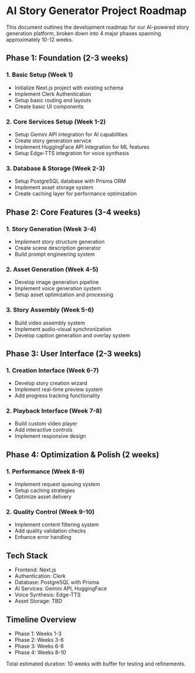 # AI Story Generator Project Roadmap

This document outlines the development roadmap for our AI-powered story generation platform, broken down into 4 major phases spanning approximately 10-12 weeks.

## Phase 1: Foundation (2-3 weeks)

### 1. Basic Setup (Week 1)

- Initialize Next.js project with existing schema
- Implement Clerk Authentication
- Setup basic routing and layouts
- Create basic UI components

### 2. Core Services Setup (Week 1-2)

- Setup Gemini API integration for AI capabilities
- Create story generation service
- Implement HuggingFace API integration for ML features
- Setup Edge-TTS integration for voice synthesis

### 3. Database & Storage (Week 2-3)

- Setup PostgreSQL database with Prisma ORM
- Implement asset storage system
- Create caching layer for performance optimization

## Phase 2: Core Features (3-4 weeks)

### 1. Story Generation (Week 3-4)

- Implement story structure generation
- Create scene description generator
- Build prompt engineering system

### 2. Asset Generation (Week 4-5)

- Develop image generation pipeline
- Implement voice generation system
- Setup asset optimization and processing

### 3. Story Assembly (Week 5-6)

- Build video assembly system
- Implement audio-visual synchronization
- Develop caption generation and overlay system

## Phase 3: User Interface (2-3 weeks)

### 1. Creation Interface (Week 6-7)

- Develop story creation wizard
- Implement real-time preview system
- Add progress tracking functionality

### 2. Playback Interface (Week 7-8)

- Build custom video player
- Add interactive controls
- Implement responsive design

## Phase 4: Optimization & Polish (2 weeks)

### 1. Performance (Week 8-9)

- Implement request queuing system
- Setup caching strategies
- Optimize asset delivery

### 2. Quality Control (Week 9-10)

- Implement content filtering system
- Add quality validation checks
- Enhance error handling

## Tech Stack

- Frontend: Next.js
- Authentication: Clerk
- Database: PostgreSQL with Prisma
- AI Services: Gemini API, HuggingFace
- Voice Synthesis: Edge-TTS
- Asset Storage: TBD

## Timeline Overview

- Phase 1: Weeks 1-3
- Phase 2: Weeks 3-6
- Phase 3: Weeks 6-8
- Phase 4: Weeks 8-10

Total estimated duration: 10 weeks with buffer for testing and refinements.
